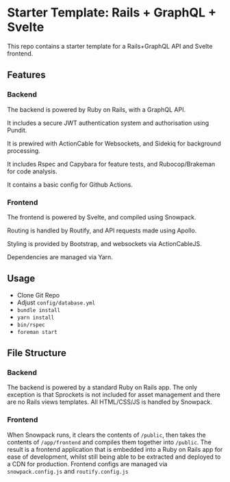 # Starter Template: Rails + GraphQL + Svelte

This repo contains a starter template for a Rails+GraphQL API and Svelte frontend.

## Features

### Backend

The backend is powered by Ruby on Rails, with a GraphQL API.

It includes a secure JWT authentication system and authorisation using Pundit.

It is prewired with ActionCable for Websockets, and Sidekiq for background processing.

It includes Rspec and Capybara for feature tests, and Rubocop/Brakeman for code analysis.

It contains a basic config for Github Actions.

### Frontend

The frontend is powered by Svelte, and compiled using Snowpack.

Routing is handled by Routify, and API requests made using Apollo.

Styling is provided by Bootstrap, and websockets via ActionCableJS.

Dependencies are managed via Yarn.

## Usage

* Clone Git Repo
* Adjust `config/database.yml`
* `bundle install`
* `yarn install`
* `bin/rspec`
* `foreman start`

## File Structure

### Backend

The backend is powered by a standard Ruby on Rails app. The only exception is that Sprockets is not included for asset management and there are no Rails views templates. All HTML/CSS/JS is handled by Snowpack.

### Frontend

When Snowpack runs, it clears the contents of `/public`, then takes the contents of `/app/frontend` and compiles them together into `/public`. The result is a frontend application that is embedded into a Ruby on Rails app for ease of development, whilst still being able to be extracted and deployed to a CDN for production. Frontend configs are managed via `snowpack.config.js` and `routify.config.js`
